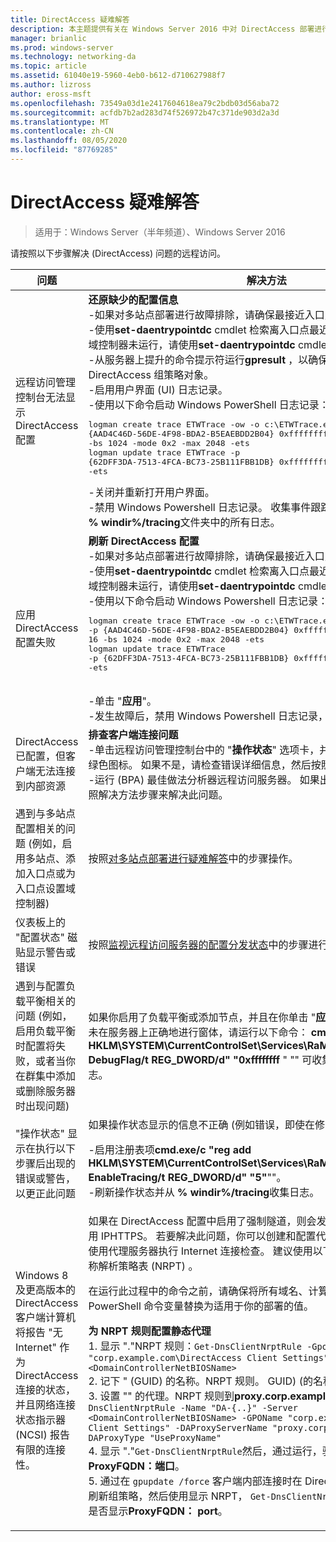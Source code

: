 ```yaml
---
title: DirectAccess 疑难解答
description: 本主题提供有关在 Windows Server 2016 中对 DirectAccess 部署进行故障排除的信息。
manager: brianlic
ms.prod: windows-server
ms.technology: networking-da
ms.topic: article
ms.assetid: 61040e19-5960-4eb0-b612-d710627988f7
ms.author: lizross
author: eross-msft
ms.openlocfilehash: 73549a03d1e2417604618ea79c2bdb03d56aba72
ms.sourcegitcommit: acfdb7b2ad283d74f526972b47c371de903d2a3d
ms.translationtype: MT
ms.contentlocale: zh-CN
ms.lasthandoff: 08/05/2020
ms.locfileid: "87769285"
---
```

# <a name="troubleshooting-directaccess"></a>DirectAccess 疑难解答

>适用于：Windows Server（半年频道）、Windows Server 2016

请按照以下步骤解决 (DirectAccess) 问题的远程访问。

|**问题**|**解决方法**|
|--|--|
|远程访问管理控制台无法显示 DirectAccess 配置|**还原缺少的配置信息**<br />-如果对多站点部署进行故障排除，请确保最接近入口点的域控制器可用。<br />-使用**set-daentrypointdc** cmdlet 检索离入口点最近的域控制器的名称。 如果域控制器未运行，请使用**set-daentrypointdc** cmdlet 指向另一域控制器。<br />-从服务器上提升的命令提示符运行**gpresult** ，以确保服务器正在获取 DirectAccess 组策略对象。<br />-启用用户界面 (UI) 日志记录。<br />-使用以下命令启动 Windows PowerShell 日志记录：<pre>logman create trace ETWTrace -ow -o c:\ETWTrace.etl -p {AAD4C46D-56DE-4F98-BDA2-B5EAEBDD2B04} 0xffffffffffffffff 0xff -nb 16 16 -bs 1024 -mode 0x2 -max 2048 -ets <br />logman update trace ETWTrace -p {62DFF3DA-7513-4FCA-BC73-25B111FBB1DB} 0xffffffffffffffff 0xff -ets</pre><repro>-关闭并重新打开用户界面。<br />-禁用 Windows Powershell 日志记录。 收集事件跟踪日志文件。 同时，收集 **% windir%/tracing**文件夹中的所有日志。|
|应用 DirectAccess 配置失败|**刷新 DirectAccess 配置**<br />-如果对多站点部署进行故障排除，请确保最接近入口点的域控制器可用。<br />-使用**set-daentrypointdc** cmdlet 检索离入口点最近的域控制器的名称。 如果域控制器未运行，请使用**set-daentrypointdc** cmdlet 指向另一域控制器。<br />-使用以下命令启动 Windows Powershell 日志记录：<br /><pre>logman create trace ETWTrace -ow -o c:\ETWTrace.etl -p {AAD4C46D-56DE-4F98-BDA2-B5EAEBDD2B04} 0xffffffffffffffff 0xff -nb 16 16 -bs 1024 -mode 0x2 -max 2048 -ets<br />logman update trace ETWTrace -p {62DFF3DA-7513-4FCA-BC73-25B111FBB1DB} 0xffffffffffffffff 0xff -ets</pre>    <repro><br />-单击 "**应用**"。<br />-发生故障后，禁用 Windows Powershell 日志记录，并收集事件跟踪日志。|
|DirectAccess 已配置，但客户端无法连接到内部资源|**排查客户端连接问题**<br />-单击远程访问管理控制台中的 "**操作状态**" 选项卡，并确保所有组件都显示一个绿色图标。 如果不是，请检查错误详细信息，然后按照解决方法步骤操作。<br />-运行 (BPA) 最佳做法分析器远程访问服务器。 如果出现任何警告或错误，请按照解决方法步骤来解决此问题。|
|遇到与多站点配置相关的问题 (例如，启用多站点、添加入口点或为入口点设置域控制器) |按照[对多站点部署进行疑难解答](/previous-versions/windows/it-pro/windows-server-2012-R2-and-2012/jj554657(v=ws.11))中的步骤操作。|
|仪表板上的 "配置状态" 磁贴显示警告或错误|按照[监视远程访问服务器的配置分发状态](/previous-versions/windows/it-pro/windows-server-2012-R2-and-2012/jj574221(v=ws.11))中的步骤进行操作。|
|遇到与配置负载平衡相关的问题 (例如，启用负载平衡时配置将失败，或者当你在群集中添加或删除服务器时出现问题) |如果你启用了负载平衡或添加节点，并且在你单击 "**应用**" 时刷新了配置，但群集未在服务器上正确地进行窗体，请运行以下命令： **cmd.exe/c "reg add HKLM\SYSTEM\CurrentControlSet\Services\RaMgmtSvc\Parameters/f/v DebugFlag/t REG_DWORD/d" "0xffffffff** " "" 可收集新服务器上的用户界面日志。|
|"操作状态" 显示在执行以下步骤后出现的错误或警告，以更正此问题|如果操作状态显示的信息不正确 (例如错误，即使在修复这些错误之后) ：<p>-启用注册表项**cmd.exe/c "reg add HKLM\SYSTEM\CurrentControlSet\Services\RaMgmtSvc\Parameters/f/V EnableTracing/t REG_DWORD/d" "5"**""。<br />-刷新操作状态并从 **% windir%/tracing**收集日志。|
|Windows 8 及更高版本的 DirectAccess 客户端计算机将报告 "无 Internet" 作为 DirectAccess 连接的状态，并且网络连接状态指示器 (NCSI) 报告有限的连接性。|如果在 DirectAccess 配置中启用了强制隧道，则会发生这种情况，因此，只使用 IPHTTPS。 若要解决此问题，你可以创建和配置代理服务器。 然后，NCSI 使用代理服务器执行 Internet 连接检查。 建议使用以下过程将静态代理添加到名称解析策略表 (NRPT) 。<p>在运行此过程中的命令之前，请确保将所有域名、计算机名称和其他 Windows PowerShell 命令变量替换为适用于你的部署的值。<p>**为 NRPT 规则配置静态代理**<br />1. 显示 "."NRPT 规则：`Get-DnsClientNrptRule -GpoName "corp.example.com\DirectAccess Client Settings" -Server <DomainControllerNetBIOSName>`<br />2. 记下 " (GUID) 的名称。NRPT 规则。 GUID)  (的名称应以**DA-{...}** 开头<br />3. 设置 "" 的代理。NRPT 规则到**proxy.corp.example.com:8080**：`Set-DnsClientNrptRule -Name "DA-{..}" -Server <DomainControllerNetBIOSName> -GPOName "corp.example.com\DirectAccess Client Settings" -DAProxyServerName "proxy.corp.example.com:8080" -DAProxyType "UseProxyName"`<br />4. 显示 "."`Get-DnsClientNrptRule`然后，通过运行，验证是否已正确配置**ProxyFQDN：端口**。<br />5. 通过在 `gpupdate /force` 客户端内部连接时在 DirectAccess 客户端上运行来刷新组策略，然后使用显示 NRPT， `Get-DnsClientNrptPolicy` 并验证 "." 规则是否显示**ProxyFQDN： port**。|
